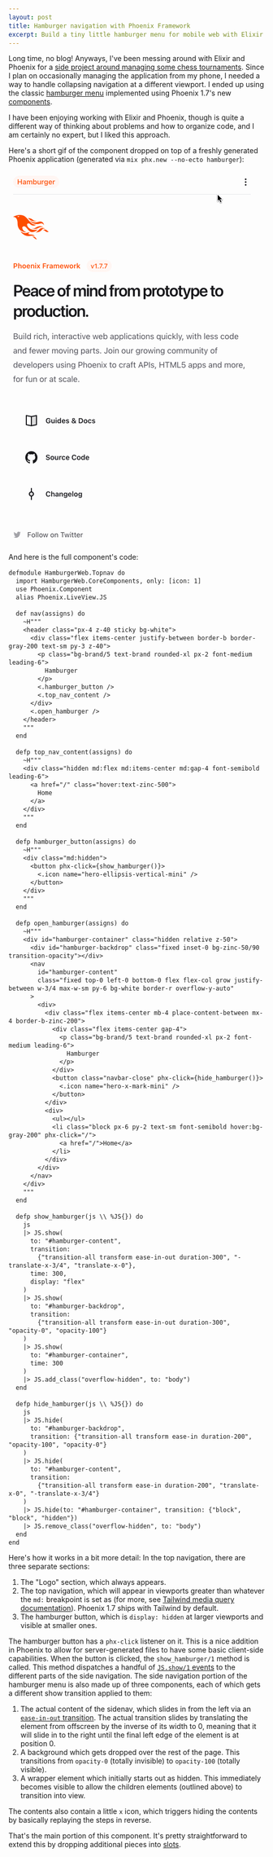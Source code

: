 ```yaml
---
layout: post
title: Hamburger navigation with Phoenix Framework
excerpt: Build a tiny little hamburger menu for mobile web with Elixir & Phoenix Components.
---
```


Long time, no blog! Anyways, I've been messing around with Elixir and Phoenix
for a [side project around managing some chess
tournaments](https://github.com/bsmithgall/elswisser). Since I plan on
occasionally managing the application from my phone, I needed a way to handle
collapsing navigation at a different viewport. I ended up using the classic
[hamburger menu](https://en.wikipedia.org/wiki/Hamburger_button) implemented
using Phoenix 1.7's new
[components](https://www.phoenixframework.org/blog/phoenix-1.7-final-released).

I have been enjoying working with Elixir and Phoenix, though is quite a
different way of thinking about problems and how to organize code, and I am
certainly no expert, but I liked this approach.

Here's a short gif of the component dropped on top of a freshly generated
Phoenix application (generated via `mix phx.new --no-ecto hamburger`):

![Hamburger navigation](../../images/2023-09-10-hamburger.gif)

And here is the full component's code:

```plain
defmodule HamburgerWeb.Topnav do
  import HamburgerWeb.CoreComponents, only: [icon: 1]
  use Phoenix.Component
  alias Phoenix.LiveView.JS

  def nav(assigns) do
    ~H"""
    <header class="px-4 z-40 sticky bg-white">
      <div class="flex items-center justify-between border-b border-gray-200 text-sm py-3 z-40">
        <p class="bg-brand/5 text-brand rounded-xl px-2 font-medium leading-6">
          Hamburger
        </p>
        <.hamburger_button />
        <.top_nav_content />
      </div>
      <.open_hamburger />
    </header>
    """
  end

  defp top_nav_content(assigns) do
    ~H"""
    <div class="hidden md:flex md:items-center md:gap-4 font-semibold leading-6">
      <a href="/" class="hover:text-zinc-500">
        Home
      </a>
    </div>
    """
  end

  defp hamburger_button(assigns) do
    ~H"""
    <div class="md:hidden">
      <button phx-click={show_hamburger()}>
        <.icon name="hero-ellipsis-vertical-mini" />
      </button>
    </div>
    """
  end

  defp open_hamburger(assigns) do
    ~H"""
    <div id="hamburger-container" class="hidden relative z-50">
      <div id="hamburger-backdrop" class="fixed inset-0 bg-zinc-50/90 transition-opacity"></div>
      <nav
        id="hamburger-content"
        class="fixed top-0 left-0 bottom-0 flex flex-col grow justify-between w-3/4 max-w-sm py-6 bg-white border-r overflow-y-auto"
      >
        <div>
          <div class="flex items-center mb-4 place-content-between mx-4 border-b-zinc-200">
            <div class="flex items-center gap-4">
              <p class="bg-brand/5 text-brand rounded-xl px-2 font-medium leading-6">
                Hamburger
              </p>
            </div>
            <button class="navbar-close" phx-click={hide_hamburger()}>
              <.icon name="hero-x-mark-mini" />
            </button>
          </div>
          <div>
            <ul></ul>
            <li class="block px-6 py-2 text-sm font-semibold hover:bg-gray-200" phx-click="/">
              <a href="/">Home</a>
            </li>
          </div>
        </div>
      </nav>
    </div>
    """
  end

  defp show_hamburger(js \\ %JS{}) do
    js
    |> JS.show(
      to: "#hamburger-content",
      transition:
        {"transition-all transform ease-in-out duration-300", "-translate-x-3/4", "translate-x-0"},
      time: 300,
      display: "flex"
    )
    |> JS.show(
      to: "#hamburger-backdrop",
      transition:
        {"transition-all transform ease-in-out duration-300", "opacity-0", "opacity-100"}
    )
    |> JS.show(
      to: "#hamburger-container",
      time: 300
    )
    |> JS.add_class("overflow-hidden", to: "body")
  end

  defp hide_hamburger(js \\ %JS{}) do
    js
    |> JS.hide(
      to: "#hamburger-backdrop",
      transition: {"transition-all transform ease-in duration-200", "opacity-100", "opacity-0"}
    )
    |> JS.hide(
      to: "#hamburger-content",
      transition:
        {"transition-all transform ease-in duration-200", "translate-x-0", "-translate-x-3/4"}
    )
    |> JS.hide(to: "#hamburger-container", transition: {"block", "block", "hidden"})
    |> JS.remove_class("overflow-hidden", to: "body")
  end
end
```

Here's how it works in a bit more detail: In the top navigation, there are three
separate sections: 

1. The "Logo" section, which always appears.
2. The top navigation, which will appear in viewports greater than whatever
   the `md:` breakpoint is set as (for more, see [Tailwind media query
   documentation](https://tailwindcss.com/docs/responsive-design)). Phoenix
   1.7 ships with Tailwind by default.
3. The hamburger button, which is `display: hidden` at larger viewports and
   visible at smaller ones.

The hamburger button has a `phx-click` listener on it. This is a nice addition
in Phoenix to allow for server-generated files to have some basic client-side
capabilities. When the button is clicked, the `show_hamburger/1` method is
called. This method dispatches a handful of [`JS.show/1`
events](https://hexdocs.pm/phoenix_live_view/Phoenix.LiveView.JS.html#show/1) to
the different parts of the side navigation. The side navigation portion of the
hamburger menu is also made up of three components, each of which gets a
different show transition applied to them:

1. The actual content of the sidenav, which slides in from the left via an
   [`ease-in-out`
   transition](https://developer.mozilla.org/en-US/docs/Web/CSS/transition-timing-function#try_it).
   The actual transition slides by translating the element from offscreen by the
   inverse of its width to 0, meaning that it will slide in to the right until
   the final left edge of the element is at position 0.
2. A background which gets dropped over the rest of the page. This transitions
   from `opacity-0` (totally invisible) to `opacity-100` (totally visible). 
3. A wrapper element which initially starts out as hidden. This immediately
   becomes visible to allow the children elements (outlined above) to transition
   into view.

The contents also contain a little `x` icon, which triggers hiding the contents
by basically replaying the steps in reverse.

That's the main portion of this component. It's pretty straightforward to extend
this by dropping additional pieces into [slots](https://hexdocs.pm/phoenix_live_view/Phoenix.Component.html#module-slots).